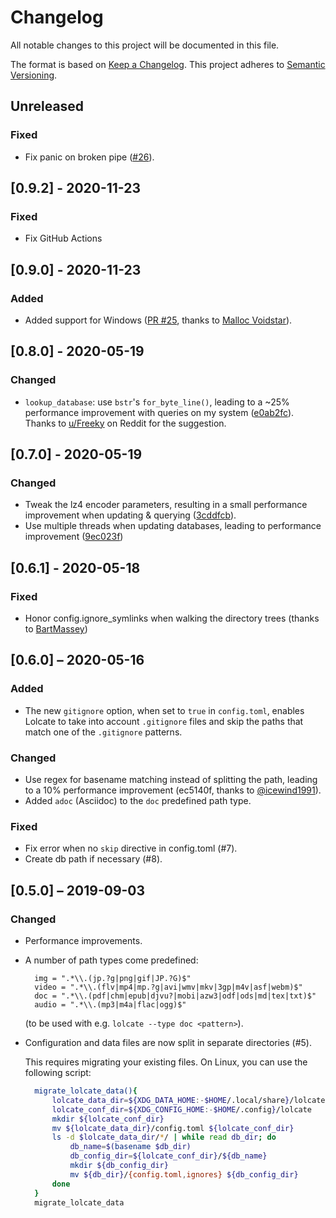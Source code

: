 # Changelog
All notable changes to this project will be documented in this file.

The format is based on [Keep a Changelog](http://keepachangelog.com/en/1.0.0/).
This project adheres to [Semantic Versioning](http://semver.org/spec/v2.0.0.html).

## Unreleased

### Fixed

- Fix panic on broken pipe ([#26](https://github.com/ngirard/lolcate-rs/issue/26)).

## [0.9.2] - 2020-11-23

### Fixed

- Fix GitHub Actions

## [0.9.0] - 2020-11-23

### Added

- Added support for Windows ([PR #25](https://github.com/ngirard/lolcate-rs/pull/25), thanks to [Malloc Voidstar](https://github.com/AlyoshaVasilieva)).

## [0.8.0] - 2020-05-19

### Changed

- `lookup_database`: use `bstr`'s `for_byte_line()`, leading to a ~25% performance improvement with queries on my system ([e0ab2fc](https://github.com/ngirard/lolcate-rs/commit/e0ab2fc1dbc300efaa70febe0712fd253c996273)). Thanks to [u/Freeky](https://www.reddit.com/user/Freeky) on Reddit for the suggestion.


## [0.7.0] - 2020-05-19

### Changed

- Tweak the lz4 encoder parameters, resulting in a small performance improvement when updating & querying ([3cddfcb](https://github.com/ngirard/lolcate-rs/commit/3cddfcb40150ac21f42898facd282e28bf1703f0)).
- Use multiple threads when updating databases, leading to performance improvement ([9ec023f](https://github.com/ngirard/lolcate-rs/commit/9ec023f052ea3c2bdf324cefe65c38e070d2e968))

## [0.6.1] - 2020-05-18

### Fixed

- Honor config.ignore_symlinks when walking the directory trees (thanks to [BartMassey](https://github.com/BartMassey))

## [0.6.0] – 2020-05-16

### Added

- The new `gitignore` option, when set to `true` in `config.toml`, enables Lolcate to take into account `.gitignore` files and skip the paths that match one of the `.gitignore` patterns.

### Changed

- Use regex for basename matching instead of splitting the path, leading to a 10% performance improvement 
  (ec5140f, thanks to [@icewind1991](https://github.com/icewind1991)).
- Added `adoc` (Asciidoc) to the `doc` predefined path type.


### Fixed

- Fix error when no `skip` directive in config.toml (#7).
- Create db path if necessary (#8).

## [0.5.0] – 2019-09-03

### Changed

- Performance improvements.
- A number of path types come predefined:
  ```
    img = ".*\\.(jp.?g|png|gif|JP.?G)$"
    video = ".*\\.(flv|mp4|mp.?g|avi|wmv|mkv|3gp|m4v|asf|webm)$"
    doc = ".*\\.(pdf|chm|epub|djvu?|mobi|azw3|odf|ods|md|tex|txt)$"
    audio = ".*\\.(mp3|m4a|flac|ogg)$"
  ```

  (to be used with e.g. `lolcate --type doc <pattern>`).
- Configuration and data files are now split in separate directories (#5).

  This requires migrating your existing files. On Linux, you can use the following script:

  ```sh
    migrate_lolcate_data(){
        lolcate_data_dir=${XDG_DATA_HOME:-$HOME/.local/share}/lolcate
        lolcate_conf_dir=${XDG_CONFIG_HOME:-$HOME/.config}/lolcate
        mkdir ${lolcate_conf_dir}
        mv ${lolcate_data_dir}/config.toml ${lolcate_conf_dir}
        ls -d $lolcate_data_dir/*/ | while read db_dir; do
            db_name=$(basename $db_dir)
            db_config_dir=${lolcate_conf_dir}/${db_name}
            mkdir ${db_config_dir}
            mv ${db_dir}/{config.toml,ignores} ${db_config_dir}
        done
    }
    migrate_lolcate_data
  ```
